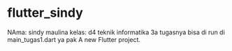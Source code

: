 # flutter_sindy
NAma: sindy maulina
kelas: d4 teknik informatika 3a
tugasnya bisa di run di main_tugas1.dart ya pak
A new Flutter project.
